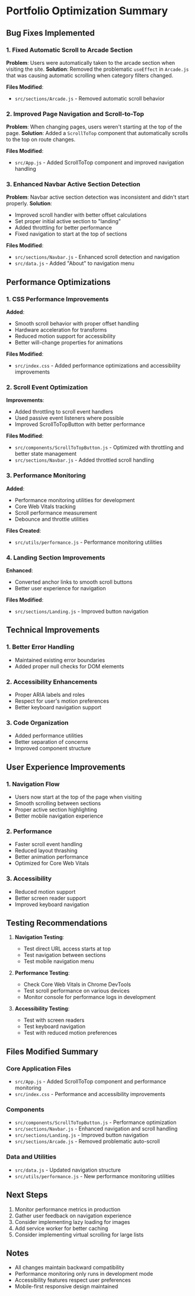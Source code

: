 # Portfolio Optimization Summary

## Bug Fixes Implemented

### 1. Fixed Automatic Scroll to Arcade Section
**Problem**: Users were automatically taken to the arcade section when visiting the site.
**Solution**: Removed the problematic `useEffect` in `Arcade.js` that was causing automatic scrolling when category filters changed.

**Files Modified**:
- `src/sections/Arcade.js` - Removed automatic scroll behavior

### 2. Improved Page Navigation and Scroll-to-Top
**Problem**: When changing pages, users weren't starting at the top of the page.
**Solution**: Added a `ScrollToTop` component that automatically scrolls to the top on route changes.

**Files Modified**:
- `src/App.js` - Added ScrollToTop component and improved navigation handling

### 3. Enhanced Navbar Active Section Detection
**Problem**: Navbar active section detection was inconsistent and didn't start properly.
**Solution**: 
- Improved scroll handler with better offset calculations
- Set proper initial active section to "landing"
- Added throttling for better performance
- Fixed navigation to start at the top of sections

**Files Modified**:
- `src/sections/Navbar.js` - Enhanced scroll detection and navigation
- `src/data.js` - Added "About" to navigation menu

## Performance Optimizations

### 1. CSS Performance Improvements
**Added**:
- Smooth scroll behavior with proper offset handling
- Hardware acceleration for transforms
- Reduced motion support for accessibility
- Better will-change properties for animations

**Files Modified**:
- `src/index.css` - Added performance optimizations and accessibility improvements

### 2. Scroll Event Optimization
**Improvements**:
- Added throttling to scroll event handlers
- Used passive event listeners where possible
- Improved ScrollToTopButton with better performance

**Files Modified**:
- `src/components/ScrollToTopButton.js` - Optimized with throttling and better state management
- `src/sections/Navbar.js` - Added throttled scroll handling

### 3. Performance Monitoring
**Added**:
- Performance monitoring utilities for development
- Core Web Vitals tracking
- Scroll performance measurement
- Debounce and throttle utilities

**Files Created**:
- `src/utils/performance.js` - Performance monitoring utilities

### 4. Landing Section Improvements
**Enhanced**:
- Converted anchor links to smooth scroll buttons
- Better user experience for navigation

**Files Modified**:
- `src/sections/Landing.js` - Improved button navigation

## Technical Improvements

### 1. Better Error Handling
- Maintained existing error boundaries
- Added proper null checks for DOM elements

### 2. Accessibility Enhancements
- Proper ARIA labels and roles
- Respect for user's motion preferences
- Better keyboard navigation support

### 3. Code Organization
- Added performance utilities
- Better separation of concerns
- Improved component structure

## User Experience Improvements

### 1. Navigation Flow
- Users now start at the top of the page when visiting
- Smooth scrolling between sections
- Proper active section highlighting
- Better mobile navigation experience

### 2. Performance
- Faster scroll event handling
- Reduced layout thrashing
- Better animation performance
- Optimized for Core Web Vitals

### 3. Accessibility
- Reduced motion support
- Better screen reader support
- Improved keyboard navigation

## Testing Recommendations

1. **Navigation Testing**:
   - Test direct URL access starts at top
   - Test navigation between sections
   - Test mobile navigation menu

2. **Performance Testing**:
   - Check Core Web Vitals in Chrome DevTools
   - Test scroll performance on various devices
   - Monitor console for performance logs in development

3. **Accessibility Testing**:
   - Test with screen readers
   - Test keyboard navigation
   - Test with reduced motion preferences

## Files Modified Summary

### Core Application Files
- `src/App.js` - Added ScrollToTop component and performance monitoring
- `src/index.css` - Performance and accessibility improvements

### Components
- `src/components/ScrollToTopButton.js` - Performance optimization
- `src/sections/Navbar.js` - Enhanced navigation and scroll handling
- `src/sections/Landing.js` - Improved button navigation
- `src/sections/Arcade.js` - Removed problematic auto-scroll

### Data and Utilities
- `src/data.js` - Updated navigation structure
- `src/utils/performance.js` - New performance monitoring utilities

## Next Steps

1. Monitor performance metrics in production
2. Gather user feedback on navigation experience
3. Consider implementing lazy loading for images
4. Add service worker for better caching
5. Consider implementing virtual scrolling for large lists

## Notes

- All changes maintain backward compatibility
- Performance monitoring only runs in development mode
- Accessibility features respect user preferences
- Mobile-first responsive design maintained
